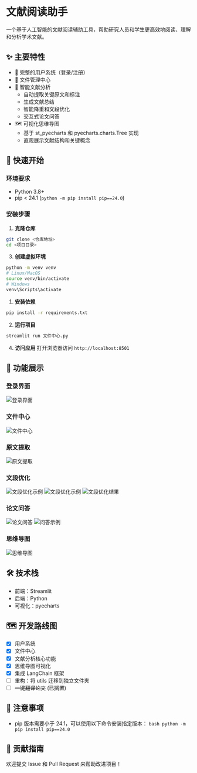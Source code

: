 # 文献阅读助手

一个基于人工智能的文献阅读辅助工具，帮助研究人员和学生更高效地阅读、理解和分析学术文献。

## ✨ 主要特性

- 🔐 完整的用户系统（登录/注册）
- 📁 文件管理中心
- 📑 智能文献分析
  - 自动提取关键原文和标注
  - 生成文献总结
  - 智能降重和文段优化
  - 交互式论文问答
- 🗺️ 可视化思维导图
  - 基于 st_pyecharts 和 pyecharts.charts.Tree 实现
  - 直观展示文献结构和关键概念

## 🚀 快速开始

### 环境要求
- Python 3.8+
- pip < 24.1 (`python -m pip install pip==24.0`)

### 安装步骤

1. **克隆仓库**      
```bash
git clone <仓库地址>
cd <项目目录>   
```

3. **创建虚拟环境**      
```bash
python -m venv venv
# Linux/MacOS
source venv/bin/activate
# Windows
venv\Scripts\activate   
```

1. **安装依赖**      
```bash
pip install -r requirements.txt   
```

2. **运行项目**      
```bash
streamlit run 文件中心.py   
```

4. **访问应用**
打开浏览器访问 `http://localhost:8501`

## 📸 功能展示

### 登录界面
![登录界面](images/登录.png)

### 文件中心
![文件中心](images/%E6%96%87%E4%BB%B6%E4%B8%AD%E5%BF%83.png)

### 原文提取
![原文提取](images/%E5%8E%9F%E6%96%87%E6%8F%90%E5%8F%96.png)

### 文段优化
![文段优化示例](images/文段优化1.png)
![文段优化示例](images/文段优化3.png)
![文段优化结果](images/文段优化4.png)

### 论文问答
![论文问答](images/论文问答.png)
![问答示例](images/论文问答2.png)

### 思维导图
![思维导图](images/思维导图.png)

## 🛠️ 技术栈

- 前端：Streamlit
- 后端：Python
- 可视化：pyecharts

## 🗺️ 开发路线图

- [x] 用户系统
- [x] 文件中心
- [x] 文献分析核心功能
- [x] 思维导图可视化
- [x] 集成 LangChain 框架
- [ ] 重构：将 utils 迁移到独立文件夹
- [ ] ~~一键翻译论文~~ (已搁置)

## 📝 注意事项

- pip 版本需要小于 24.1，可以使用以下命令安装指定版本：  ```bash
  python -m pip install pip==24.0  ```

## 🤝 贡献指南

欢迎提交 Issue 和 Pull Request 来帮助改进项目！


